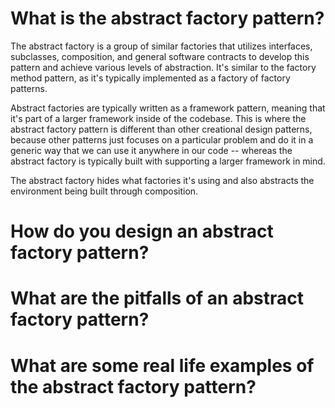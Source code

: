 # What is the abstract factory pattern?

The abstract factory is a group of similar factories that utilizes interfaces, subclasses, composition, and general software contracts to develop this pattern and achieve various levels of abstraction. It's similar to the factory method pattern, as it's typically implemented as a factory of factory patterns. 

Abstract factories are typically written as a framework pattern, meaning that it's part of a larger framework inside of the codebase. This is where the abstract factory pattern is different than other creational design patterns, because other patterns just focuses on a particular problem and do it in a generic way that we can use it anywhere in our code -- whereas the abstract factory is typically built with supporting a larger framework in mind. 

The abstract factory hides what factories it's using and also abstracts the environment being built through composition. 

# How do you design an abstract factory pattern?

# What are the pitfalls of an abstract factory pattern?

# What are some real life examples of the abstract factory pattern?